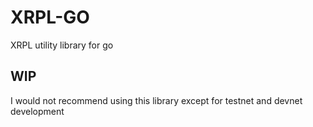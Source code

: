 # XRPL-GO
XRPL utility library for go

## WIP
I would not recommend using this library except for testnet and devnet development
